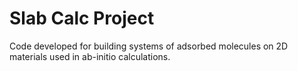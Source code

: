 # Slab Calc Project

Code developed for building systems of adsorbed molecules on 2D materials used in ab-initio calculations.
